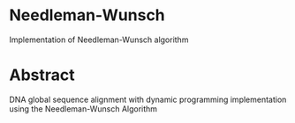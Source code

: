 # Needleman-Wunsch
Implementation of Needleman-Wunsch algorithm

# Abstract
DNA global sequence alignment with dynamic programming implementation using the Needleman-Wunsch Algorithm
